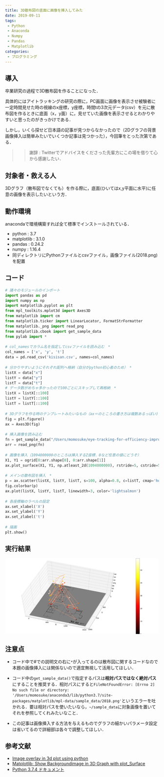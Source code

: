 ```yaml
---
title: 3D散布図の底面に画像を挿入してみた
date: 2019-09-11
tags:
 - Python
 - Anaconda
 - Numpy
 - Pandas
 - Matplotlib
categories:
 - プログラミング
---
```


## 導入
卒業研究の過程で3D散布図を作ることになった．

具体的にはアイトラッキングの研究の際に，PC画面に画像を表示させ被験者に一定時間見せた時の視線のx座標，y座標，時間tの3次元データ(csv）を元に散布図を作るときに底面（x，y面）に，見せていた画像を表示させるとわかりやすいと思ったのがきっかけである．

しかし，いくら探せど日本語の記事が見つからなかったので（2Dグラフの背景画像挿入は簡単みたいでいくつか記事は見つかった），今回筆をとった次第である．
>>謝辞 : Twitterでアドバイスをくださった先輩方にこの場を借りて心から感謝したい．

## 対象者・救える人
3Dグラフ（散布図でなくても）を作る際に，底面(ひいてはx,y平面に水平)に任意の画像を表示したいという方．

## 動作環境
anacondaで環境構築すれば全て標準でインストールされている．
- python : 3.7
- matplotlib : 3.1.0
- pandas : 0.24.2
- numpy : 1.16.4
- 同ディレクトリにPythonファイルとcsvファイル，画像ファイル(2018.png)を配置

## コード
```momosuke.py
# 諸々のモジュールのインポート
import pandas as pd
import numpy as np
import matplotlib.pyplot as plt
from mpl_toolkits.mplot3d import Axes3D
from matplotlib import cm
from matplotlib.ticker import LinearLocator, FormatStrFormatter
from matplotlib._png import read_png
from matplotlib.cbook import get_sample_data
from pylab import *

# col_namesでカラム名を指定してcsvファイルを読み込む　*
col_names = ['x', 'y', 't']
data = pd.read_csv('kisisan.csv', names=col_names)

# 分かりやすいようにそれぞれ配列へ格納（自分がpython初心者のため）　*
listX = data["x"]
listY = data["y"]
listT = data["t"]
# データ数がめちゃ多かったので100ごとにスキップして再格納　*
listX = listX[::100]
listY = listY[::100]
listT = listT[::100]

# 3Dグラフを作る時のテンプレートみたいなもの（ax＝のところの書き方は複数あるっぽい)
fig = plt.figure()
ax = Axes3D(fig)

# 挿入画像を読み込む
fn = get_sample_data("/Users/momosuke/eye-tracking-for-efficiency-improvement-of-transfer/2018.png", asfileobj=False)
arr = read_png(fn)

# 画像を挿入（1094000000のところは挿入するZ座標．0など任意の値にどうぞ）
X1, Y1 = ogrid[0:arr.shape[0], 0:arr.shape[1]]
ax.plot_surface(X1, Y1, np.atleast_2d(1094000000), rstride=5, cstride=5, facecolors=arr)

# メインの散布図を挿入　*
p = ax.scatter(listX, listY, listT, s=100, alpha=0.8, c=listT, cmap='hot', label='eye-position')
fig.colorbar(p)
ax.plot(listX, listY, listT, linewidth=3, color='lightsalmon')

# 各座標軸のラベルの設定
ax.set_xlabel('X')
ax.set_ylabel('Y')
ax.set_zlabel('t')

# 描画
plt.show()
```

## 実行結果
![matplotlib_graph.png](../../images/matplotlib_graph.png)

## 注意点
- コード中で#での説明文の右に`*`が入ってるのは散布図に関するコードなので本題の画像挿入には関係ないので適宜無視して活用してほしい．

- コード中の`get_sample_data()`で指定するパスは**相対パスではなく絶対パス**にすることを推奨する．相対パスにすると`FileNotFoundError: [Errno 2] No such file or directory: '/Users/momosuke/anaconda3/lib/python3.7/site-packages/matplotlib/mpl-data/sample_data/2018.png'`というエラーを吐かれる．要は相対パスを使いたいなら，`~/sample_data`に対象画像を置いてそれを参照してくれみたいなこと．

- この記事は画像挿入する方法を与えるものでグラフの細かいパラメータ設定は省いてるので詳細部は各々で調整してほしい．

## 参考文献
- [Image overlay in 3d plot using python](https://stackoverflow.com/questions/13570287/image-overlay-in-3d-plot-using-python)
- [Matplotlib: Show Backgroundimage in 3D Graph with plot_Surface](https://stackoverflow.com/questions/47744942/matplotlib-show-backgroundimage-in-3d-graph-with-plot-surface)
- [Python 3.7.4 ドキュメント](https://docs.python.org/ja/3/)
